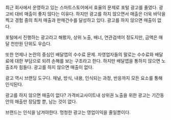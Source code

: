 최근 회사에서 운영하고 있는 스마트스토어에서
효율의 문제로 포털 광고를 줄였다.
광고비 대비 매출이 좋지 않다는 이유다.
하지만 광고를 하지 않으면서 매출은 더욱 바닥을 찍고 
경험 중의 최저 매출과 판매건수를 달성하고 있다.
광고를 하지 않으면 매출이 없다.

포털에서 진행하는 광고라고 해봤자,
상위 노출, 배너, 연관검색어 정도지만,
금액은 매달 천만원 단위도 우습다.

또한 언제나 논란의 중심인 배달앱의 수수료 문제.
자영업자들의 말로는 수수료와 배달료에 대한 부담으로 
되려 손해를 보는 구조라고 한다.
하지만 배달앱을 통하지 않으면 노출조차 힘들다.
광고를 하지 않으면 매출이 없다. 

광고 역시 브랜딩 도구다.
채널, 방식, 내용, 인식되는 과정, 반응까지
모든 요소를 통해 인식된다.

광고를 하지 않으면 매출이 없다?
가격비교사이트내 상위권 노출을 위한 광고는
기간동안의 매출만 장담할 뿐, 남는 것이 없다.

브랜드는 인식을 남겨야한다.
멍청한 광고는 영업이익을 줄일뿐이다.



